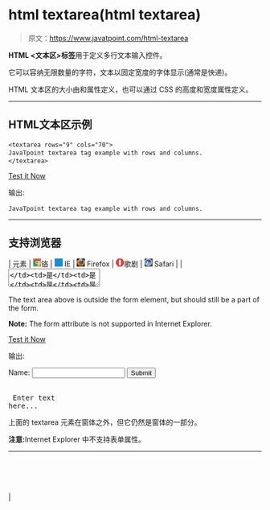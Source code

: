 # html textarea(html textarea)

> 原文：<https://www.javatpoint.com/html-textarea>

**HTML <文本区>标签**用于定义多行文本输入控件。

它可以容纳无限数量的字符，文本以固定宽度的字体显示(通常是快递)。

HTML 文本区的大小由<cols>和<rows>属性定义，也可以通过 CSS 的高度和宽度属性定义。</rows></cols>

* * *

## HTML文本区示例

```
<textarea rows="9" cols="70">
JavaTpoint textarea tag example with rows and columns.
</textarea>

```

[Test it Now](https://www.javatpoint.com/oprweb/test.jsp?filename=htmltextarea1)

输出:

```
JavaTpoint textarea tag example with rows and columns.

```

* * *

## 支持浏览器

| 元素 | ![chrome browser](img/4fbdc93dc2016c5049ed108e7318df19.png)铬 | ![ie browser](img/83dd23df1fe8373fd5bf054b2c1dd88b.png) IE | ![firefox browser](img/4f001fff393888a8a807ed29b28145d1.png) Firefox | ![opera browser](img/6cad4a592cc69a052056a0577b4aac65.png)歌剧 | ![safari browser](img/a0f6a9711a92203c5dc5c127fe9c9fca.png) Safari |
| <textarea></td><td>是</td><td>是</td><td>是</td><td>是</td><td>是</td></tr> </table> <hr/> <h2 class="h2">新的 HTML 5 文本区属性</h2> <table class="alt"> <tr><th>属性</th><th>描述</th></tr> <tr><td>自（动）调焦装置</td><td>它指定当页面加载时，文本区域应该自动聚焦。</td></tr> <tr><td>形式</td><td>它指定 textarea 所属的一个或多个窗体。</td></tr> <tr><td>最大长度</td><td>它指定文本区域中允许的最大字符数。</td></tr> <tr><td>占位符</td><td>它指定一个简短的提示，描述 textarea 的预期值。</td></tr> <tr><td>需要</td><td>它指定必须填写 textarea。</td></tr> <tr><td>包</td><td>它指定在提交表单时如何包装 textarea 中的文本。</td></tr> </table> <hr/> <h2 class="h2">HTML 文本区域表单属性</h2> <p>表单属性指定文本区域所属的一个或多个表单。</p> <div class="codeblock"><pre name="code" class="xml"> <form action="updates.jsp" id="usrform"> Name: <input type="text" name="usrname"> <input type="submit"> </form> <br> <textarea rows="9" cols="70" name="comment" form="usrform"> Enter text here...</textarea> <p>The text area above is outside the form element, but should still be a part of the form.</p> <p><b>Note:</b> The form attribute is not supported in Internet Explorer.</p> </pre></div> <span class="testit"><a href="https://www.javatpoint.com/oprweb/test.jsp?filename=htmltextarea2" target="_blank">Test it Now</a></span> <p>输出:</p> <form action="updates.jsp" id="usrform"> Name: <input type="text" name="usrname"/> <input type="submit"/> </form> <br/> <pre rows="9" cols="70" name="comment" form="usrform"> Enter text here...</pre> <p>上面的 textarea 元素在窗体之外，但它仍然是窗体的一部分。</p> <p><b>注意:</b>Internet Explorer 中不支持表单属性。</p> <hr/> <br/><br/> <br/><br/> </body> </html></textarea> |